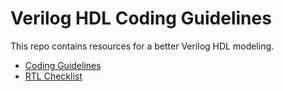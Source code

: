 # Verilog HDL Coding Guidelines
This repo contains resources for a better Verilog HDL modeling. 
- [Coding Guidelines](guidelines.md)
- [RTL Checklist](checklist.md)
